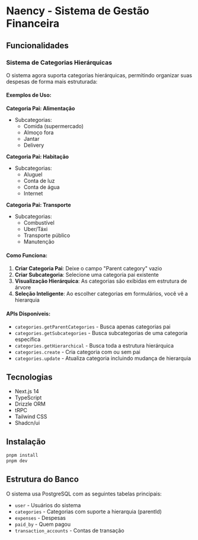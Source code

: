 # Naency - Sistema de Gestão Financeira

## Funcionalidades

### Sistema de Categorias Hierárquicas

O sistema agora suporta categorias hierárquicas, permitindo organizar suas despesas de forma mais estruturada:

#### Exemplos de Uso:

**Categoria Pai: Alimentação**
- Subcategorias:
  - Comida (supermercado)
  - Almoço fora
  - Jantar
  - Delivery

**Categoria Pai: Habitação**
- Subcategorias:
  - Aluguel
  - Conta de luz
  - Conta de água
  - Internet

**Categoria Pai: Transporte**
- Subcategorias:
  - Combustível
  - Uber/Táxi
  - Transporte público
  - Manutenção

#### Como Funciona:

1. **Criar Categoria Pai**: Deixe o campo "Parent category" vazio
2. **Criar Subcategoria**: Selecione uma categoria pai existente
3. **Visualização Hierárquica**: As categorias são exibidas em estrutura de árvore
4. **Seleção Inteligente**: Ao escolher categorias em formulários, você vê a hierarquia

#### APIs Disponíveis:

- `categories.getParentCategories` - Busca apenas categorias pai
- `categories.getSubcategories` - Busca subcategorias de uma categoria específica
- `categories.getHierarchical` - Busca toda a estrutura hierárquica
- `categories.create` - Cria categoria com ou sem pai
- `categories.update` - Atualiza categoria incluindo mudança de hierarquia

## Tecnologias

- Next.js 14
- TypeScript
- Drizzle ORM
- tRPC
- Tailwind CSS
- Shadcn/ui

## Instalação

```bash
pnpm install
pnpm dev
```

## Estrutura do Banco

O sistema usa PostgreSQL com as seguintes tabelas principais:

- `user` - Usuários do sistema
- `categories` - Categorias com suporte a hierarquia (parentId)
- `expenses` - Despesas
- `paid_by` - Quem pagou
- `transaction_accounts` - Contas de transação
